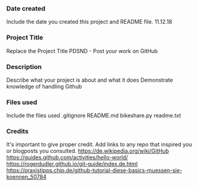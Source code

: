 ### Date created
Include the date you created this project and README file.
11.12.18

### Project Title
Replace the Project Title
PDSND - Post your work on GitHub

### Description
Describe what your project is about and what it does
Demonstrate knowledge of handling Github

### Files used
Include the files used
.gitignore
README.md
bikeshare.py
readme.txt

### Credits
It's important to give proper credit. Add links to any repo that inspired you or blogposts you consulted.
https://de.wikipedia.org/wiki/GitHub
https://guides.github.com/activities/hello-world/
https://rogerdudler.github.io/git-guide/index.de.html
https://praxistipps.chip.de/github-tutorial-diese-basics-muessen-sie-koennen_50784

